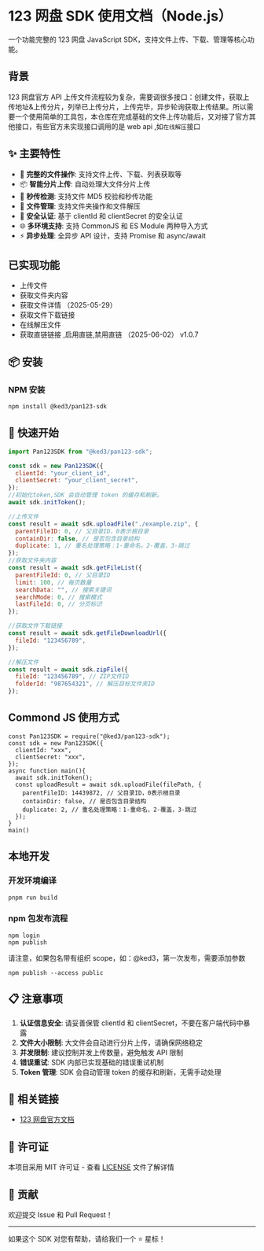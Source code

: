 # 123 网盘 SDK 使用文档（Node.js）

一个功能完整的 123 网盘 JavaScript SDK，支持文件上传、下载、管理等核心功能。

## 背景

123 网盘官方 API 上传文件流程较为复杂，需要调很多接口：创建文件，获取上传地址&上传分片，列举已上传分片，上传完毕，异步轮询获取上传结果。所以需要一个使用简单的工具包，本仓库在完成基础的文件上传功能后，又对接了官方其他接口，有些官方未实现接口调用的是 web api ,如`在线解压`接口

## ✨ 主要特性

- 🚀 **完整的文件操作**: 支持文件上传、下载、列表获取等
- 📦 **智能分片上传**: 自动处理大文件分片上传
- 🔄 **秒传检测**: 支持文件 MD5 校验和秒传功能
- 📁 **文件管理**: 支持文件夹操作和文件解压
- 🔐 **安全认证**: 基于 clientId 和 clientSecret 的安全认证
- 🌐 **多环境支持**: 支持 CommonJS 和 ES Module 两种导入方式
- ⚡ **异步处理**: 全异步 API 设计，支持 Promise 和 async/await

## 已实现功能

- 上传文件
- 获取文件夹内容
- 获取文件详情 （2025-05-29）
- 获取文件下载链接
- 在线解压文件
- 获取直链链接 ,启用直链,禁用直链 （2025-06-02） v1.0.7

## 📦 安装

### NPM 安装

```bash
npm install @ked3/pan123-sdk
```

## 🚀 快速开始

```javascript
import Pan123SDK from "@ked3/pan123-sdk";

const sdk = new Pan123SDK({
  clientId: "your_client_id",
  clientSecret: "your_client_secret",
});
//初始化token,SDK 会自动管理 token 的缓存和刷新。
await sdk.initToken();

//上传文件
const result = await sdk.uploadFile("./example.zip", {
  parentFileID: 0, // 父目录ID，0表示根目录
  containDir: false, // 是否包含目录结构
  duplicate: 1, // 重名处理策略：1-重命名，2-覆盖，3-跳过
});
//获取文件夹内容
const result = await sdk.getFileList({
  parentFileId: 0, // 父目录ID
  limit: 100, // 每页数量
  searchData: "", // 搜索关键词
  searchMode: 0, // 搜索模式
  lastFileId: 0, // 分页标识
});

//获取文件下载链接
const result = await sdk.getFileDownloadUrl({
  fileId: "123456789",
});

//解压文件
const result = await sdk.zipFile({
  fileId: "123456789", // ZIP文件ID
  folderId: "987654321", // 解压目标文件夹ID
});
```

## Commond JS 使用方式

```
const Pan123SDK = require("@ked3/pan123-sdk");
const sdk = new Pan123SDK({
  clientId: "xxx",
  clientSecret: "xxx",
});
async function main(){
  await sdk.initToken();
  const uploadResult = await sdk.uploadFile(filePath, {
    parentFileID: 14439872, // 父目录ID，0表示根目录
    containDir: false, // 是否包含目录结构
    duplicate: 2, // 重名处理策略：1-重命名，2-覆盖，3-跳过
  });
}
main()
```

## 本地开发

### 开发环境编译

```
pnpm run build
```

### npm 包发布流程

```
npm login
npm publish
```

请注意，如果包名带有组织 scope，如：@ked3，第一次发布，需要添加参数

```
npm publish --access public
```

## 📋 注意事项

1. **认证信息安全**: 请妥善保管 clientId 和 clientSecret，不要在客户端代码中暴露
2. **文件大小限制**: 大文件会自动进行分片上传，请确保网络稳定
3. **并发限制**: 建议控制并发上传数量，避免触发 API 限制
4. **错误重试**: SDK 内部已实现基础的错误重试机制
5. **Token 管理**: SDK 会自动管理 token 的缓存和刷新，无需手动处理

## 🔗 相关链接

- [123 网盘官方文档](https://www.123pan.com/developer)

## 📄 许可证

本项目采用 MIT 许可证 - 查看 [LICENSE](LICENSE) 文件了解详情

## 🤝 贡献

欢迎提交 Issue 和 Pull Request！

---

如果这个 SDK 对您有帮助，请给我们一个 ⭐ 星标！
